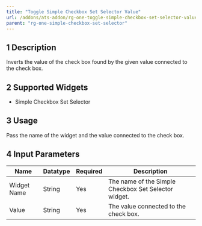 ```yaml
---
title: "Toggle Simple Checkbox Set Selector Value"
url: /addons/ats-addon/rg-one-toggle-simple-checkbox-set-selector-value
parent: "rg-one-simple-checkbox-set-selector"
---
```


## 1 Description

Inverts the value of the check box found by the given value connected to the check box.

## 2 Supported Widgets

* Simple Checkbox Set Selector

## 3 Usage

Pass the name of the widget and the value connected to the check box.

## 4 Input Parameters

Name | Datatype | Required | Description
---- | -------- | -------- | ---------------
Widget Name | String | Yes | The name of the Simple Checkbox Set Selector widget.
Value | String | Yes | The value connected to the check box.
